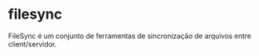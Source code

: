 # filesync
FileSync é um conjunto de ferramentas de sincronização de arquivos entre client/servidor.
